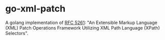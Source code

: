 # go-xml-patch

A golang implementation of [RFC 5261](https://www.rfc-editor.org/rfc/rfc5261.html): "An Extensible Markup Language (XML)
Patch Operations Framework Utilizing XML Path Language (XPath) Selectors".

